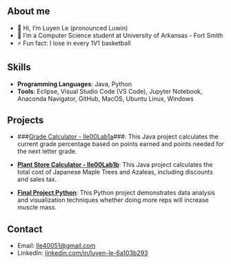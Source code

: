 ## About me
- 👋 Hi, I’m Luyen Le (pronounced Luwin)
- 🌱 I’m a Computer Science student at University of Arkansas - Fort Smith
- ⚡ Fun fact: I lose in every 1V1 basketball

## Skills
- **Programming Languages**: Java, Python
- **Tools**: Eclipse, Visual Studio Code (VS Code), Jupyter Notebook, Anaconda Navigator, GitHub, MacOS, Ubuntu Linux, Windows

## Projects
- ###[Grade Calculator - lle00Lab1a](https://github.com/LuyenLe3333/Programming-I-Lab-1/blob/main/lle00Lab1a.java)###: This Java project calculates the current grade percentage based on points earned and points needed for the next letter grade.
   
- **[Plant Store Calculator - lle00Lab1b](https://github.com/LuyenLe3333/Programming-I-Lab-1/blob/main/lle00Lab1b.java)**: This Java project calculates the total cost of Japanese Maple Trees and Azaleas, including discounts and sales tax.

- **[Final Project Python](https://github.com/LuyenLe3333/Final-Project-Python/tree/main)**: This Python project demonstrates data analysis and visualization techniques whether doing more reps will increase muscle mass.

## Contact
- Email: [lle40051@gmail.com](mailto:lle40051@gmail.com)
- LinkedIn: [linkedin.com/in/luyen-le-6a103b293](https://www.linkedin.com/in/luyen-le-6a103b293)
